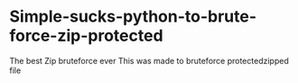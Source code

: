 # Simple-sucks-python-to-brute-force-zip-protected
The best Zip bruteforce ever 
This was made to bruteforce protectedzipped file
